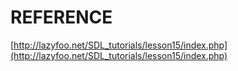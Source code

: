 # REFERENCE

[http://lazyfoo.net/SDL_tutorials/lesson15/index.php](http://lazyfoo.net/SDL_tutorials/lesson15/index.php)
